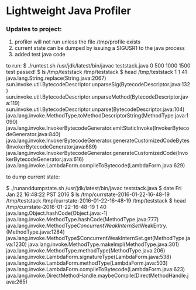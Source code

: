 # Lightweight Java Profiler

### Updates to project:

1. profiler will not run unless the file /tmp/profile exists
2. current state can be dumped by issuing a SIGUSR1 to the java process
3. added test java code

to run:
$ ./runtest.sh 
/usr/jdk/latest/bin/javac teststack.java
0
500
1000
1500
test passed!
$ ls /tmp/teststack 
/tmp/teststack
$ head /tmp/teststack
1 
1 41    java.lang.String.replace(String.java:2067)
        sun.invoke.util.BytecodeDescriptor.unparseSig(BytecodeDescriptor.java:132)
        sun.invoke.util.BytecodeDescriptor.unparseMethod(BytecodeDescriptor.java:119)
        sun.invoke.util.BytecodeDescriptor.unparse(BytecodeDescriptor.java:104)
        java.lang.invoke.MethodType.toMethodDescriptorString(MethodType.java:1090)
        java.lang.invoke.InvokerBytecodeGenerator.emitStaticInvoke(InvokerBytecodeGenerator.java:840)
        java.lang.invoke.InvokerBytecodeGenerator.generateCustomizedCodeBytes(InvokerBytecodeGenerator.java:689)
        java.lang.invoke.InvokerBytecodeGenerator.generateCustomizedCode(InvokerBytecodeGenerator.java:616)
        java.lang.invoke.LambdaForm.compileToBytecode(LambdaForm.java:629)

to dump current state:

$ ./runanddumpstate.sh 
/usr/jdk/latest/bin/javac teststack.java
$ date
Fri Jan 22 16:48:22 PST 2016
$ ls /tmp/currstate-2016-01-22-16-48-19 /tmp/teststack 
/tmp/currstate-2016-01-22-16-48-19  /tmp/teststack
$ head /tmp/currstate-2016-01-22-16-48-19
1 40    java.lang.Object.hashCode(Object.java:-1)
        java.lang.invoke.MethodType.hashCode(MethodType.java:777)
        java.lang.invoke.MethodType$ConcurrentWeakInternSet$WeakEntry.<init>(MethodType.java:1284)
        java.lang.invoke.MethodType$ConcurrentWeakInternSet.get(MethodType.java:1230)
        java.lang.invoke.MethodType.makeImpl(MethodType.java:301)
        java.lang.invoke.MethodType.methodType(MethodType.java:206)
        java.lang.invoke.LambdaForm.signatureType(LambdaForm.java:538)
        java.lang.invoke.LambdaForm.methodType(LambdaForm.java:503)
        java.lang.invoke.LambdaForm.compileToBytecode(LambdaForm.java:623)
        java.lang.invoke.DirectMethodHandle.maybeCompile(DirectMethodHandle.java:265)
